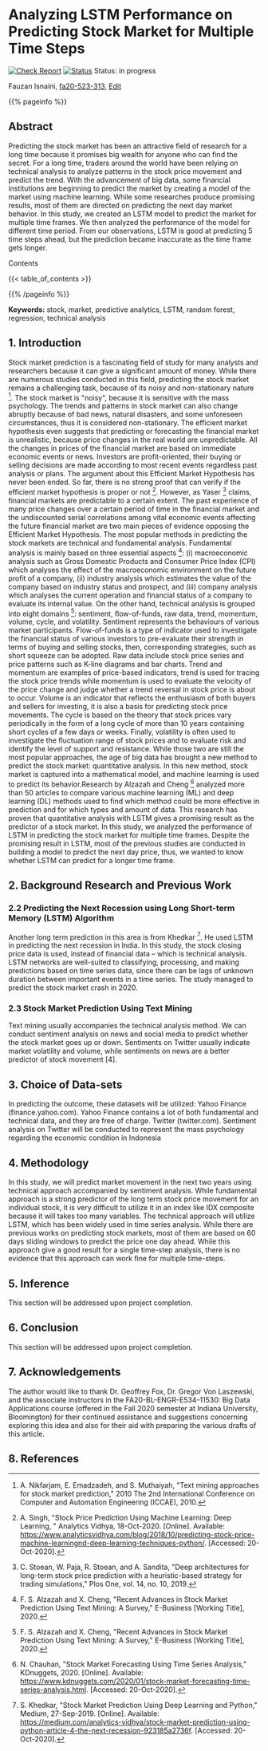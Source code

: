 # Analyzing LSTM Performance on Predicting Stock Market for Multiple Time Steps

[![Check Report](https://github.com/cybertraining-dsc/fa20-523-313/workflows/Check%20Report/badge.svg)](https://github.com/cybertraining-dsc/fa20-523-313/actions)
[![Status](https://github.com/cybertraining-dsc/fa20-523-313/workflows/Status/badge.svg)](https://github.com/cybertraining-dsc/fa20-523-313/actions)
Status: in progress



Fauzan Isnaini, [fa20-523-313](https://github.com/cybertraining-dsc/fa20-523-313/), [Edit](https://github.com/cybertraining-dsc/fa20-523-313/blob/main/project/project.md)

{{% pageinfo %}}

## Abstract

Predicting the stock market has been an attractive field of research for a long time because it promises big wealth for anyone who can find the secret. For a long time, traders around the world have been relying on technical analysis to analyze patterns in the stock price movement and predict the trend. With the advancement of big data, some financial institutions are beginning to predict the market by creating a model of the market using machine learning. While some researches produce promising results, most of them are directed on predicting the next day market behavior. In this study, we created an LSTM model to predict the market for multiple time frames. We then analyzed the performance of the model for different time period. From our observations, LSTM is good at predicting 5 time steps ahead, but the prediction became inaccurate as the time frame gets longer. 



Contents

{{< table_of_contents >}}

{{% /pageinfo %}}

**Keywords:** stock, market, predictive analytics, LSTM, random forest, regression, technical analysis 


## 1. Introduction

Stock market prediction is a fascinating field of study for many analysts and researchers because it can give a significant amount of money. While there are numerous studies conducted in this field, predicting the stock market remains a challenging task, because of its noisy and non-stationary nature [^1]. The stock market is "noisy", because it is sensitive with the mass psychology. The trends and patterns in stock market can also change abruptly because of bad news, natural disasters, and some unforeseen circumstances, thus it is considered non-stationary.
The efficient market hypothesis even suggests that predicting or forecasting the financial market is unrealistic, because price changes in the real world are unpredictable. All the changes in prices of the financial market are based on immediate economic events or news. Investors are profit-oriented, their buying or selling decisions are made according to most recent events regardless past analysis or plans. The argument about this Efficient Market Hypothesis has never been ended. So far, there is no strong proof that can verify if the efficient market hypothesis is proper or not [^2]. 
However, as Yaser [^3] claims, financial markets are predictable to a certain extent. The past experience of many price changes over a certain period of time in the financial market and the undiscounted serial correlations among vital economic events affecting the future financial market are two main pieces of evidence opposing the Efficient Market Hypothesis.
The most popular methods in predicting the stock markets are technical and fundamental analysis. Fundamental analysis is mainly based on three essential aspects [^4]: (i) macroeconomic analysis such as Gross Domestic Products and Consumer Price Index (CPI) which analyses the effect of the macroeconomic environment on the future profit of a company, (ii) industry analysis which estimates the value of the company based on industry status and prospect, and (iii) company analysis which analyses the current operation and financial status of a company to evaluate its internal value. 
On the other hand, technical analysis is grouped into eight domains [^4]: sentiment, flow-of-funds, raw data, trend, momentum, volume, cycle, and volatility. Sentiment represents the behaviours of various market participants. Flow-of-funds is a type of indicator used to investigate the financial status of various investors to pre-evaluate their strength in terms of buying and selling stocks, then, corresponding strategies, such as short squeeze can be adopted. Raw data include stock price series and price patterns such as K-line diagrams and bar charts. Trend and momentum are examples of price-based indicators, trend is used for tracing the stock price trends while momentum is used to evaluate the velocity of the price change and judge whether a trend reversal in stock price is about to occur. Volume is an indicator that reflects the enthusiasm of both buyers and sellers for investing, it is also a basis for predicting stock price movements. The cycle is based on the theory that stock prices vary periodically in the form of a long cycle of more than 10 years containing short cycles of a few days or weeks. Finally, volatility is often used to investigate the fluctuation range of stock prices and to evaluate risk and identify the level of support and resistance.
While those two are still the most popular approaches, the age of big data has brought a new method to predict the stock market: quantitative analysis. In this new method, stock market is captured into a mathematical model, and machine learning is used to predict its behavior.Research by Alzazah and Cheng [^5] analyzed more than 50 articles to compare various machine learning (ML) and deep learning (DL) methods used  to find which method could be more effective in prediction and for which types and amount of data. This research has proven that quantitative analysis with LSTM gives a promising result as the predictor of a stock market.
In this study, we analyzed the performance of LSTM in predicting the stock market for multiple time frames. Despite the promising result in LSTM, most of the previous studies are conducted in building a model to predict the next day price, thus, we wanted to know whether LSTM can predict for a longer time frame.

## 2. Background Research and Previous Work


### 2.2 Predicting the Next Recession using Long Short-term Memory (LSTM) Algorithm

Another long term prediction in this area is from Khedkar [^7]. He used LSTM in predicting the next recession in India. In this study, the stock closing price data is used, instead of financial data – which is technical analysis. LSTM networks are well-suited to classifying, processing, and making predictions based on time series data, since there can be lags of unknown duration between important events in a time series. The study managed to predict the stock market crash in 2020.

### 2.3 Stock Market Prediction Using Text Mining

Text mining usually accompanies the technical analysis method. We can conduct sentiment analysis on news and social media to predict whether the stock market goes up or down. Sentiments on Twitter usually indicate market volatility and volume, while sentiments on news are a better predictor of stock movement [4].

## 3. Choice of Data-sets

In predicting the outcome, these datasets will be utilized:
Yahoo Finance (finance.yahoo.com). Yahoo Finance contains a lot of both fundamental and technical data, and they are free of charge.
Twitter (twitter.com). Sentiment analysis on Twitter will be conducted to represent the mass psychology regarding the economic condition in Indonesia

## 4. Methodology

In this study, we will predict market movement in the next two years using technical approach accompanied by sentiment analysis. While fundamental approach is a strong predictor of the long term stock price movement for an individual stock, it is very difficult to utilize it in an index like IDX composite because it will takes too many variables. The technical approach will utilize LSTM, which has been widely used in time series analysis.
While there are previous works on predicting stock markets, most of them are based on 60 days sliding windows to predict the price one day ahead. While this approach give a good result for a single time-step analysis, there is no evidence that this approach can work fine for multiple time-steps.

## 5. Inference

This section will be addressed upon project completion.

## 6. Conclusion

This section will be addressed upon project completion.

## 7. Acknowledgements

The author would like to thank Dr. Geoffrey Fox, Dr. Gregor Von Laszewski, and the associate instructors in the FA20-BL-ENGR-E534-11530: Big Data Applications course (offered in the Fall 2020 semester at Indiana University, Bloomington) for their continued assistance and suggestions concerning exploring this idea and also for their aid with preparing the various drafts of this article.

## 8. References

[^1]: A. Nikfarjam, E. Emadzadeh, and S. Muthaiyah, "Text mining approaches for stock market prediction," 2010 The 2nd International Conference on Computer and Automation Engineering (ICCAE), 2010.

[^2]: A. Singh, "Stock Price Prediction Using Machine Learning: Deep Learning, " Analytics Vidhya, 18-Oct-2020. [Online]. Available: <https://www.analyticsvidhya.com/blog/2018/10/predicting-stock-price-machine-learningnd-deep-learning-techniques-python/>. [Accessed: 20-Oct-2020].


[^3]: C. Stoean, W. Paja, R. Stoean, and A. Sandita, "Deep architectures for long-term stock price prediction with a heuristic-based strategy for trading simulations," Plos One, vol. 14, no. 10, 2019.

[^4]: F. S. Alzazah and X. Cheng, "Recent Advances in Stock Market Prediction Using Text Mining: A Survey," E-Business [Working Title], 2020.

[^5]: N. Chauhan, "Stock Market Forecasting Using Time Series Analysis," KDnuggets, 2020. [Online]. Available: <https://www.kdnuggets.com/2020/01/stock-market-forecasting-time-series-analysis.html>. [Accessed: 20-Oct-2020].

[^6]: N. Milosevic, "Equity forecast: Predicting long term stock price movement using machine learning," 2018.

[^7]: S. Khedkar, "Stock Market Prediction Using Deep Learning and Python," Medium, 27-Sep-2019. [Online]. Available: <https://medium.com/analytics-vidhya/stock-market-prediction-using-python-article-4-the-next-recession-923185a2736f>. [Accessed: 20-Oct-2020].

